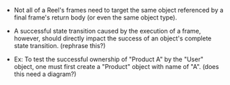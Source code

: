* Not all of a Reel's frames need to target the same object referenced by a
final frame's return body (or even the same object type).

* A successful state transition caused by the execution of a frame, however,
should directly impact the success of an object's complete state transition.
(rephrase this?)

* Ex: To test the successful ownership of "Product A"  by the "User" object, one
must first create a "Product" object with name of "A". (does this need a
diagram?)
